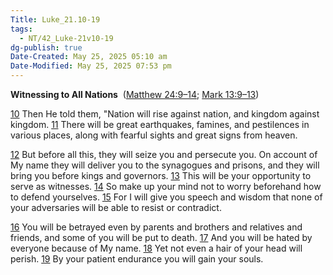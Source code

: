 ```yaml
---
Title: Luke_21.10-19
tags:
  - NT/42_Luke-21v10-19
dg-publish: true
Date-Created: May 25, 2025 05:10 am
Date-Modified: May 25, 2025 07:53 pm
---
```

**Witnessing to All Nations** 
([Matthew 24:9–14](https://www.google.com/url?sa=E&q=https%3A%2F%2Fbiblehub.com%2Fbsb%2Fmatthew%2F24.htm%239); [Mark 13:9–13](https://www.google.com/url?sa=E&q=https%3A%2F%2Fbiblehub.com%2Fbsb%2Fmark%2F13.htm%239))

[10](https://www.google.com/url?sa=E&q=https%3A%2F%2Fbiblehub.com%2Fluke%2F21-10.htm) Then He told them, "Nation will rise against nation, and kingdom against kingdom. [11](https://www.google.com/url?sa=E&q=https%3A%2F%2Fbiblehub.com%2Fluke%2F21-11.htm) There will be great earthquakes, famines, and pestilences in various places, along with fearful sights and great signs from heaven.

[12](https://www.google.com/url?sa=E&q=https%3A%2F%2Fbiblehub.com%2Fluke%2F21-12.htm) But before all this, they will seize you and persecute you. On account of My name they will deliver you to the synagogues and prisons, and they will bring you before kings and governors. [13](https://www.google.com/url?sa=E&q=https%3A%2F%2Fbiblehub.com%2Fluke%2F21-13.htm) This will be your opportunity to serve as witnesses. [14](https://www.google.com/url?sa=E&q=https%3A%2F%2Fbiblehub.com%2Fluke%2F21-14.htm) So make up your mind not to worry beforehand how to defend yourselves. [15](https://www.google.com/url?sa=E&q=https%3A%2F%2Fbiblehub.com%2Fluke%2F21-15.htm) For I will give you speech and wisdom that none of your adversaries will be able to resist or contradict.

[16](https://www.google.com/url?sa=E&q=https%3A%2F%2Fbiblehub.com%2Fluke%2F21-16.htm) You will be betrayed even by parents and brothers and relatives and friends, and some of you will be put to death. [17](https://www.google.com/url?sa=E&q=https%3A%2F%2Fbiblehub.com%2Fluke%2F21-17.htm) And you will be hated by everyone because of My name. [18](https://www.google.com/url?sa=E&q=https%3A%2F%2Fbiblehub.com%2Fluke%2F21-18.htm) Yet not even a hair of your head will perish. [19](https://www.google.com/url?sa=E&q=https%3A%2F%2Fbiblehub.com%2Fluke%2F21-19.htm) By your patient endurance you will gain your souls.
